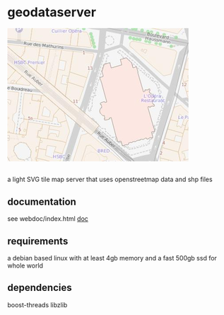 # geodataserver
![sample](/webdoc/sample.jpg)
##
a light SVG tile map server that uses openstreetmap data and shp files
## documentation
see webdoc/index.html
[doc](webdoc/index.html)
## requirements
a debian based linux with at least 4gb memory and a fast 500gb ssd for whole world
## dependencies
boost-threads  libzlib
